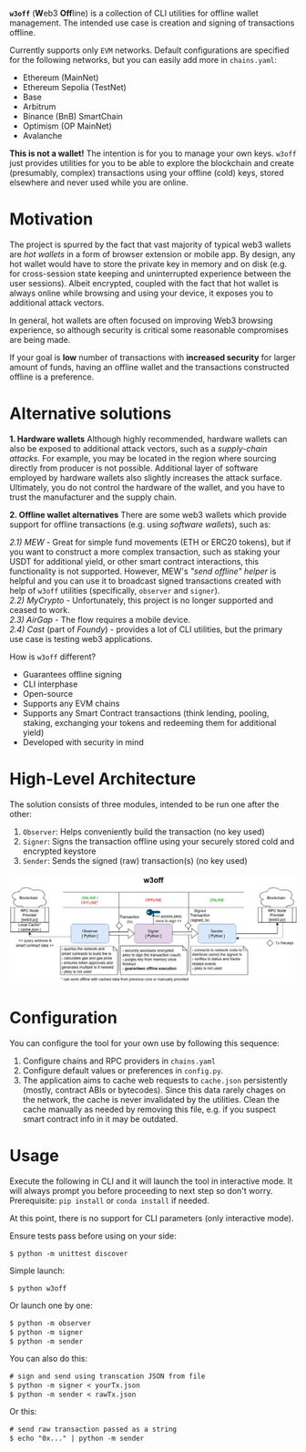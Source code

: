 **`w3off`** (**W**eb3 **Off**line) is a collection of CLI utilities for offline wallet management. The intended use case is creation and signing of transactions offline.

Currently supports only `EVM` networks. Default configurations are specified for the following networks, but you can easily add more in `chains.yaml`:
* Ethereum (MainNet)
* Ethereum Sepolia (TestNet)
* Base 
* Arbitrum
* Binance (BnB) SmartChain
* Optimism (OP MainNet)
* Avalanche

**This is not a wallet!** The intention is for you to manage your own keys. `w3off` just provides utilities for you to be able to explore the blockchain and create (presumably, complex) transactions using your offline (cold) keys, stored elsewhere and never used while you are online. 

# Motivation
The project is spurred by the fact that vast majority of typical web3 wallets are *hot wallets* in a form of browser extension or mobile app. By design, any hot wallet would have to store the private key in memory and on disk (e.g. for cross-session state keeping and uninterrupted experience between the user sessions). Albeit encrypted, coupled with the fact that hot wallet is always online while browsing and using your device, it exposes you to additional attack vectors. 

In general, hot wallets are often focused on improving Web3 browsing experience, so although security is critical some reasonable compromises are being made.

If your goal is **low** number of transactions with **increased security** for larger amount of funds, having an offline wallet and the transactions constructed offline is a preference.

# Alternative solutions
**1. Hardware wallets**
Although highly recommended, hardware wallets can also be exposed to additional attack vectors, such as a *supply-chain attacks*. For example, you may be located in the region where sourcing directly from producer is not possible. Additional layer of software employed by hardware wallets also slightly increases the attack surface. Ultimately, you do not control the hardware of the wallet, and you have to trust the manufacturer and the supply chain. 

**2. Offline wallet alternatives**
There are some web3 wallets which provide support for offline transactions (e.g. using *software wallets*), such as:

*2.1) MEW* - Great for simple fund movements (ETH or ERC20 tokens), but if you want to construct a more complex transaction, such as staking your USDT for additional yield, or other smart contract interactions, this functionality is not supported. However, MEW's *"send offline" helper* is helpful and you can use it to broadcast signed transactions created with help of `w3off` utilities (specifically, `observer` and `signer`).\
*2.2) MyCrypto* - Unfortunately, this project is no longer supported and ceased to work.\
*2.3) AirGap* - The flow requires a mobile device.\
*2.4) Cast* (part of *Foundy*) - provides a lot of CLI utilities, but the primary use case is testing web3 applications.

How is `w3off` different?
- Guarantees offline signing
- CLI interphase
- Open-source
- Supports any EVM chains
- Supports any Smart Contract transactions (think lending, pooling, staking, exchanging your tokens and redeeming them for additional yield)
- Developed with security in mind

# High-Level Architecture

The solution consists of three modules, intended to be run one after the other:
1. `Observer`: Helps conveniently build the transaction (no key used)
2. `Signer`: Signs the transaction offline using your securely stored cold and encrypted keystore
3. `Sender`: Sends the signed (raw) transaction(s) (no key used)

<img src='w3off_diagrams.png' width="830px" alt="Observer -> Signer -> Sender"/>

# Configuration
You can configure the tool for your own use by following this sequence:
1) Configure chains and RPC providers in `chains.yaml`
2) Configure default values or preferences in `config.py`.
3) The application aims to cache web requests to `cache.json` persistently (mostly, contract ABIs or bytecodes). Since this data rarely chages on the network, the cache is never invalidated by the utilities. Clean the cache manually as needed by removing this file, e.g. if you suspect smart contract info in it may be outdated.

# Usage
Execute the following in CLI and it will launch the tool in interactive mode. It will always prompt you before proceeding to next step so don't worry.
Prerequisite: `pip install` or `conda install` if needed.

At this point, there is no support for CLI parameters (only interactive mode).

Ensure tests pass before using on your side:
```
$ python -m unittest discover
```

Simple launch:
```
$ python w3off
```

Or launch one by one:
```
$ python -m observer
$ python -m signer
$ python -m sender
```

You can also do this:
```
# sign and send using transcation JSON from file
$ python -m signer < yourTx.json
$ python -m sender < rawTx.json
```

Or this:
```
# send raw transaction passed as a string
$ echo "0x..." | python -m sender  
```

<!-- Deprecated:
```
$ w3off dataFromCall transfer(address,uint256) 0x5AD1F1Aa106B5Af3A4F9D8B095427Df95607a452 2002220000
``` -->